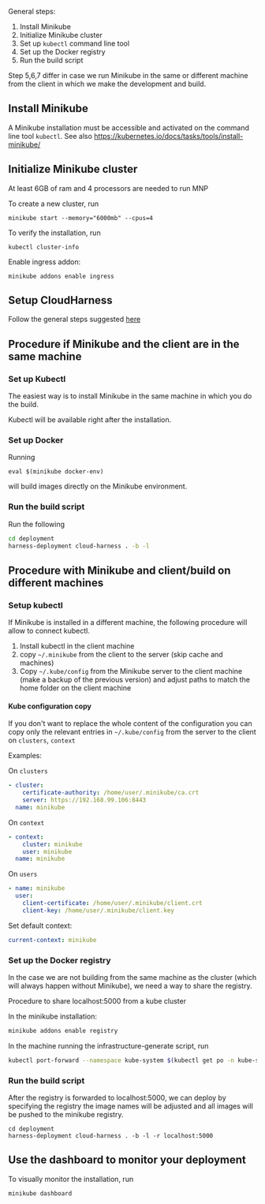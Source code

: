General steps:
1. Install Minikube
1. Initialize Minikube cluster
1. Set up `kubectl` command line tool
1. Set up the Docker registry
1. Run the build script


Step 5,6,7 differ in case we run Minikube in the same or different machine from the client in which we make the development and build.

## Install Minikube
A Minikube installation must be accessible and activated on the command line tool `kubectl`.
See also https://kubernetes.io/docs/tasks/tools/install-minikube/


## Initialize Minikube cluster

At least 6GB of ram and 4 processors are needed to run MNP

To create a new cluster, run
```
minikube start --memory="6000mb" --cpus=4
```


To verify the installation, run
```
kubectl cluster-info
```

Enable ingress addon:

```
minikube addons enable ingress
```

## Setup CloudHarness

Follow the general steps suggested [here](./README.md)

## Procedure if Minikube and the client are in the same machine

### Set up Kubectl
The easiest way is to install Minikube in the same machine in which you do the build.

Kubectl will be available right after the installation.

### Set up Docker

Running
```asciidoc
eval $(minikube docker-env)
```
will build images directly on the Minikube environment.

### Run the build script

Run the following
```bash
cd deployment
harness-deployment cloud-harness . -b -l
```

## Procedure with Minikube and client/build on different machines

### Setup kubectl
If Minikube is installed in a different machine, the following procedure will allow to connect kubectl.

1. Install kubectl in the client machine
1. copy `~/.minikube` from the client to the server (skip cache and machines)
1. Copy `~/.kube/config` from the Minikube server to the client machine (make a backup of the previous version) and adjust paths to match the home folder on the client machine

#### Kube configuration copy
If you don't want to replace the whole content of the configuration you can copy only
 the relevant entries in `~/.kube/config` from the server to the client on `clusters`, `context`

Examples:

On `clusters`
```yaml
- cluster:
    certificate-authority: /home/user/.minikube/ca.crt
    server: https://192.168.99.106:8443
  name: minikube
```

On `context`
```yaml
- context:
    cluster: minikube
    user: minikube
  name: minikube
```

On `users`
```yaml
- name: minikube
  user:
    client-certificate: /home/user/.minikube/client.crt
    client-key: /home/user/.minikube/client.key
```

Set default context:
```yaml
current-context: minikube
```

### Set up the Docker registry

In the case we are not building from the same machine as the cluster (which will always happen without Minikube),
we need a way to share the registry.

Procedure to share localhost:5000 from a kube cluster

In the minikube installation:

```bash
minikube addons enable registry
```

In the machine running the infrastructure-generate script, run

```bash
kubectl port-forward --namespace kube-system $(kubectl get po -n kube-system | grep registry | grep -v proxy | \awk '{print $1;}') 5000:5000
```

### Run the build script

After the registry is forwarded to localhost:5000, we can deploy by specifying the registry the image names will be adjusted and all images will be pushed to the minikube registry.

```
cd deployment
harness-deployment cloud-harness . -b -l -r localhost:5000
```

## Use the dashboard to monitor your deployment

To visually monitor the installation, run
```
minikube dashboard
```